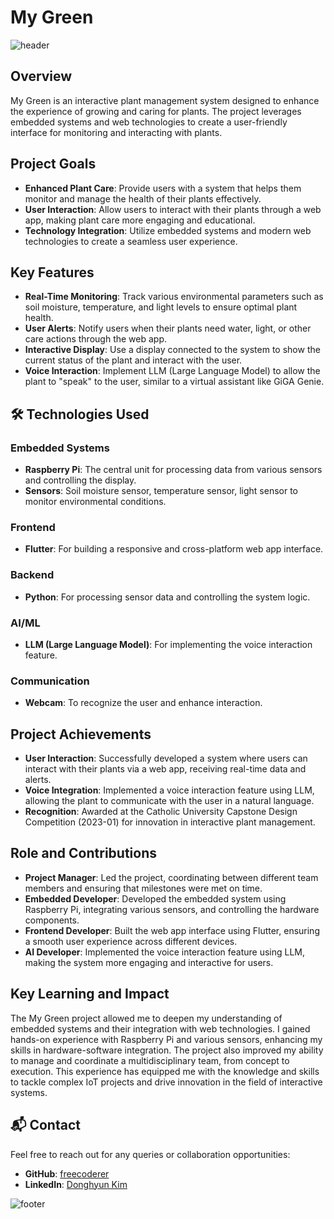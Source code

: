 # My Green

![header](https://capsule-render.vercel.app/api?type=waving&color=7F7FD5&text=My%20Green&height=100&fontSize=40&fontColor=ffffff)

## Overview
My Green is an interactive plant management system designed to enhance the experience of growing and caring for plants. The project leverages embedded systems and web technologies to create a user-friendly interface for monitoring and interacting with plants. 

## Project Goals
- **Enhanced Plant Care**: Provide users with a system that helps them monitor and manage the health of their plants effectively.
- **User Interaction**: Allow users to interact with their plants through a web app, making plant care more engaging and educational.
- **Technology Integration**: Utilize embedded systems and modern web technologies to create a seamless user experience.

## Key Features
- **Real-Time Monitoring**: Track various environmental parameters such as soil moisture, temperature, and light levels to ensure optimal plant health.
- **User Alerts**: Notify users when their plants need water, light, or other care actions through the web app.
- **Interactive Display**: Use a display connected to the system to show the current status of the plant and interact with the user.
- **Voice Interaction**: Implement LLM (Large Language Model) to allow the plant to "speak" to the user, similar to a virtual assistant like GiGA Genie.

## 🛠 Technologies Used
### Embedded Systems
- **Raspberry Pi**: The central unit for processing data from various sensors and controlling the display.
- **Sensors**: Soil moisture sensor, temperature sensor, light sensor to monitor environmental conditions.

### Frontend
- **Flutter**: For building a responsive and cross-platform web app interface.

### Backend
- **Python**: For processing sensor data and controlling the system logic.

### AI/ML
- **LLM (Large Language Model)**: For implementing the voice interaction feature.

### Communication
- **Webcam**: To recognize the user and enhance interaction.

## Project Achievements
- **User Interaction**: Successfully developed a system where users can interact with their plants via a web app, receiving real-time data and alerts.
- **Voice Integration**: Implemented a voice interaction feature using LLM, allowing the plant to communicate with the user in a natural language.
- **Recognition**: Awarded at the Catholic University Capstone Design Competition (2023-01) for innovation in interactive plant management.

## Role and Contributions
- **Project Manager**: Led the project, coordinating between different team members and ensuring that milestones were met on time.
- **Embedded Developer**: Developed the embedded system using Raspberry Pi, integrating various sensors, and controlling the hardware components.
- **Frontend Developer**: Built the web app interface using Flutter, ensuring a smooth user experience across different devices.
- **AI Developer**: Implemented the voice interaction feature using LLM, making the system more engaging and interactive for users.

## Key Learning and Impact
The My Green project allowed me to deepen my understanding of embedded systems and their integration with web technologies. I gained hands-on experience with Raspberry Pi and various sensors, enhancing my skills in hardware-software integration. The project also improved my ability to manage and coordinate a multidisciplinary team, from concept to execution. This experience has equipped me with the knowledge and skills to tackle complex IoT projects and drive innovation in the field of interactive systems.

## 📬 Contact
Feel free to reach out for any queries or collaboration opportunities:
- **GitHub**: [freecoderer](https://github.com/freecoderer)
- **LinkedIn**: [Donghyun Kim](https://www.linkedin.com/in/kdh1999dev)

![footer](https://capsule-render.vercel.app/api?section=footer&type=waving&color=7F7FD5)
